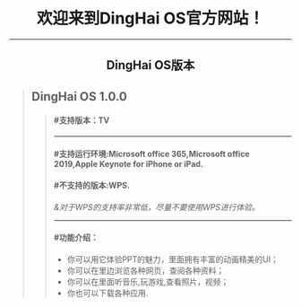 # <center>欢迎来到DingHai OS官方网站！</center>

-------------------------------------

## <center>**DingHai OS版本**</center>

> ## DingHai OS 1.0.0
>
> > #### **#支持版本**：TV        
> >
> > ---------------------------------------------------------------------------------------------------
> >
> > #### **#支持运行环境**:Microsoft office 365,Microsoft office 2019,Apple Keynote for iPhone or iPad.  
> >
> > #### **#不支持的版本**:WPS.
> >
> > *&对于WPS的支持率非常低，尽量不要使用WPS进行体验。*
> >
> > ---------------------------------------------------------------------------------------------------
> >
> > #### **#功能介绍**：
> >
> > * 你可以用它体验PPT的魅力，里面拥有丰富的动画精美的UI；
> > * 你可以在里边浏览各种网页，查阅各种资料；
> > * 你可以在里面听音乐,玩游戏,查看照片，视频；
> > * 你也可以下载各种应用.


